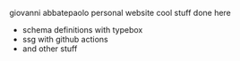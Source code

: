 giovanni abbatepaolo personal website
cool stuff done here
- schema definitions with typebox
- ssg with github actions
- and other stuff
